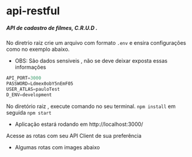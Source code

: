 # api-restful 
##### API de cadastro de filmes, C.R.U.D .

No diretrio raiz crie um arquivo com formato `.env` e ensira configurações como no exemplo abaixo.
 - OBS: São dados sensiveis , não se deve deixar exposta essas informações
 
 ```javascript
API_PORT=3000
PASSWORD=Ldmex0obY5nEmF05
USER_ATLAS=pauloTest
D_ENV=development
 ```
 No diretório raiz , execute comando no seu terminal.
 `npm install` em seguida `npm start`
 
 - Aplicação estará rodando em http://localhost:3000/

Acesse as rotas com seu API Client de sua preferência 

- Algumas rotas com images abaixo
